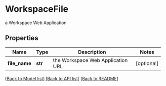 # WorkspaceFile

a Workspace Web Application

## Properties
Name | Type | Description | Notes
------------ | ------------- | ------------- | -------------
**file_name** | **str** | the Workspace Web Application URL | [optional] 

[[Back to Model list]](../README.md#documentation-for-models) [[Back to API list]](../README.md#documentation-for-api-endpoints) [[Back to README]](../README.md)


